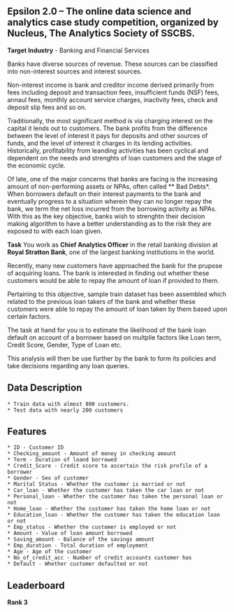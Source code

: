 ## Epsilon 2.0 – The online data science and analytics case study competition, organized by Nucleus, The Analytics Society of SSCBS.

**Target Industry** - Banking and Financial Services

Banks have diverse sources of revenue. These sources can be classified into non-interest sources and interest sources. 

Non-interest income is bank and creditor income derived primarily from fees including deposit and transaction fees, insufficient
funds (NSF) fees, annaul fees, monthly account service charges, inactivity fees, check and deposit slip fees and so on.

Traditionally, the most significant method is via charging interest on the capital it lends out to customers. The bank profits from the
difference between the level of interest it pays for deposits and other sources of funds, and the level of interest it charges in its
lending activities. Historically, profitability from leanding activities has been cyclical and dependent on the needs and strenghts of 
loan customers and the stage of the economic cycle.

Of late, one of the major concerns that banks are facing is the increasing amount of non-performing assets or NPAs, often called 
** Bad Debts*. When borrowers default on their interest payments to the bank and eventually progress to a situation wherein they can
no longer repay the bank, we term the net loss incurred from the borrowing activity as NPAs. With this as the key objective, banks
 wish to strenghtn their decision making algorithm to have a better understanding as to the risk they are exposed to with each loan given.
 
 **Task**
 You work as **Chief Analytics Officer** in the retail banking division at **Royal Stratton Bank**, one of the largest banking institutions
 in the world.
 
 Recently, many new customers have approached the bank for the prupose of acquiring loans. The bank is interested in finding out whether
 these customers would be able to repay the amount of loan if provided to them.
 
 Pertaining to this objective, sample train dataset has been assembled which related to the previous loan takers of the bank and whether
 these customers were able to repay the amount of loan taken by them based upon certain factors.
 
 The task at hand for you is to estimate the likelihood of the bank loan default on account of a borrower based on multplie factors like
 Loan term, Credit Score, Gender, Type of Loan etc. 
 
 This analysis will then be use further by the bank to form its policies and take decisions regarding any loan queries.
 
 ## Data Description
    * Train data with almost 800 customers.
    * Test data with nearly 200 customers
  
## Features
    * ID - Customer ID
    * Checking_amount - Amount of money in checking amount
    * Term - Duration of loand borrowed
    * Credit_Score - Credit score to ascertain the risk profile of a borrower
    * Gender - Sex of customer
    * Marital Status - Whether the customer is married or not
    * Car_loan - Whether the customer has taken the car loan or not
    * Personal_loan - Whether the customer has taken the personal loan or not
    * Home_loan - Whether the customer has taken the home loan or not
    * Education_loan - Whether the customer has taken the education loan or not
    * Emp_status - Whether the customer is employed or not
    * Amount - Value of loan amount borrowed
    * Saving_amount - Balance of the savings amount
    * Emp_duration - Total duration of employment
    * Age - Age of the customer
    * No_of_credit_acc - Number of credit accounts customer has
    * Default - Whether customer defaulted or not
    
## Leaderboard
**Rank 3**
    
